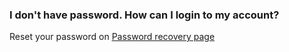 
### I don't have password. How can I login to my account? ###
Reset your password on [Password recovery page](https://atbox.io/recovery)
